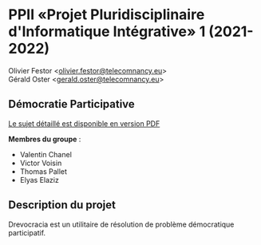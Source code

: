 # PPII «Projet Pluridisciplinaire d'Informatique Intégrative» 1 (2021-2022)

Olivier Festor <<olivier.festor@telecomnancy.eu>>  
Gérald Oster <<gerald.oster@telecomnancy.eu>>  


## Démocratie Participative

[Le sujet détaillé est disponible en version PDF](./Projet_2021_DP.pdf)

**Membres du groupe** :
- Valentin Chanel
- Victor Voisin
- Thomas Pallet
- Elyas Elaziz

## Description du projet

Drevocracia est un utilitaire de résolution de problème démocratique participatif.
